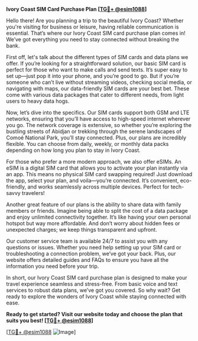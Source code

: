 **Ivory Coast SIM Card Purchase Plan [[TG💪+ @esim1088](https://t.me/s/esim1088)]**

Hello there! Are you planning a trip to the beautiful Ivory Coast? Whether you're visiting for business or leisure, having reliable communication is essential. That’s where our Ivory Coast SIM card purchase plan comes in! We’ve got everything you need to stay connected without breaking the bank.

First off, let's talk about the different types of SIM cards and data plans we offer. If you’re looking for a straightforward solution, our basic SIM card is perfect for those who want to make calls and send texts. It’s super easy to set up—just pop it into your phone, and you’re good to go. But if you’re someone who can’t live without streaming videos, checking social media, or navigating with maps, our data-friendly SIM cards are your best bet. These come with various data packages that cater to different needs, from light users to heavy data hogs.

Now, let’s dive into the specifics. Our SIM cards support both GSM and LTE networks, ensuring that you’ll have access to high-speed internet wherever you go. The network coverage is extensive, so whether you’re exploring the bustling streets of Abidjan or trekking through the serene landscapes of Comoé National Park, you’ll stay connected. Plus, our plans are incredibly flexible. You can choose from daily, weekly, or monthly data packs depending on how long you plan to stay in Ivory Coast.

For those who prefer a more modern approach, we also offer eSIMs. An eSIM is a digital SIM card that allows you to activate your plan instantly via an app. This means no physical SIM card swapping required! Just download the app, select your plan, and voila—you’re connected. It’s convenient, eco-friendly, and works seamlessly across multiple devices. Perfect for tech-savvy travelers!

Another great feature of our plans is the ability to share data with family members or friends. Imagine being able to split the cost of a data package and enjoy unlimited connectivity together. It’s like having your own personal hotspot but way more affordable. And don’t worry about hidden fees or unexpected charges; we keep things transparent and upfront.

Our customer service team is available 24/7 to assist you with any questions or issues. Whether you need help setting up your SIM card or troubleshooting a connection problem, we’ve got your back. Plus, our website offers detailed guides and FAQs to ensure you have all the information you need before your trip.

In short, our Ivory Coast SIM card purchase plan is designed to make your travel experience seamless and stress-free. From basic voice and text services to robust data plans, we’ve got you covered. So why wait? Get ready to explore the wonders of Ivory Coast while staying connected with ease. 

**Ready to get started? Visit our website today and choose the plan that suits you best! [[TG💪+ @esim1088](https://t.me/s/esim1088)]**

[[TG💪+ @esim1088](https://t.me/s/esim1088) ![Image](https://i.postimg.cc/Y0z9fWf4/image.png)]